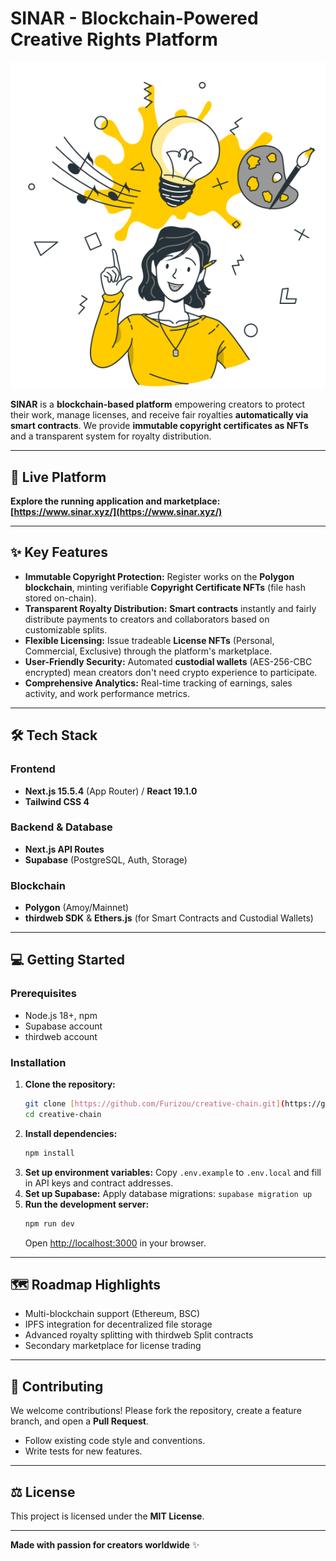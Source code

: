 # SINAR - Blockchain-Powered Creative Rights Platform

![SINAR - Secure Intellectual NFT Asset Registry](public/hero_mascot.svg)

**SINAR** is a **blockchain-based platform** empowering creators to protect their work, manage licenses, and receive fair royalties **automatically via smart contracts**. We provide **immutable copyright certificates as NFTs** and a transparent system for royalty distribution.

---

## 🚀 Live Platform

**Explore the running application and marketplace:**
**[https://www.sinar.xyz/](https://www.sinar.xyz/)**

---

## ✨ Key Features

* **Immutable Copyright Protection:** Register works on the **Polygon blockchain**, minting verifiable **Copyright Certificate NFTs** (file hash stored on-chain).
* **Transparent Royalty Distribution:** **Smart contracts** instantly and fairly distribute payments to creators and collaborators based on customizable splits.
* **Flexible Licensing:** Issue tradeable **License NFTs** (Personal, Commercial, Exclusive) through the platform's marketplace.
* **User-Friendly Security:** Automated **custodial wallets** (AES-256-CBC encrypted) mean creators don't need crypto experience to participate.
* **Comprehensive Analytics:** Real-time tracking of earnings, sales activity, and work performance metrics.

---

## 🛠️ Tech Stack

### Frontend
* **Next.js 15.5.4** (App Router) / **React 19.1.0**
* **Tailwind CSS 4**

### Backend & Database
* **Next.js API Routes**
* **Supabase** (PostgreSQL, Auth, Storage)

### Blockchain
* **Polygon** (Amoy/Mainnet)
* **thirdweb SDK** & **Ethers.js** (for Smart Contracts and Custodial Wallets)

---

## 💻 Getting Started

### Prerequisites
* Node.js 18+, npm
* Supabase account
* thirdweb account

### Installation

1.  **Clone the repository:**
    ```bash
    git clone [https://github.com/Furizou/creative-chain.git](https://github.com/Furizou/creative-chain.git)
    cd creative-chain
    ```
2.  **Install dependencies:**
    ```bash
    npm install
    ```
3.  **Set up environment variables:**
    Copy `.env.example` to `.env.local` and fill in API keys and contract addresses.
4.  **Set up Supabase:**
    Apply database migrations: `supabase migration up`
5.  **Run the development server:**
    ```bash
    npm run dev
    ```
    Open [http://localhost:3000](http://localhost:3000) in your browser.

---

## 🗺️ Roadmap Highlights

* Multi-blockchain support (Ethereum, BSC)
* IPFS integration for decentralized file storage
* Advanced royalty splitting with thirdweb Split contracts
* Secondary marketplace for license trading

---

## 👋 Contributing

We welcome contributions! Please fork the repository, create a feature branch, and open a **Pull Request**.

* Follow existing code style and conventions.
* Write tests for new features.

---

## ⚖️ License

This project is licensed under the **MIT License**.

---

**Made with passion for creators worldwide** ✨
